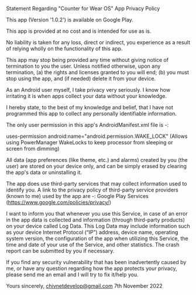 
Statement Regarding "Counter for Wear OS" App Privacy Policy

This app (Version '1.0.2') is available on Google Play.

This app is provided at no cost and is intended for use as is.

No liability is taken for any loss, direct or indirect, you experience as a result of relying wholly on the functionality of this app.

This app may stop being provided any time without giving notice of termination to you the user. Unless notified otherwise, upon any termination, (a) the rights and licenses granted to you will end; (b) you must stop using the app, and (if needed) delete it from your device.

As an Android user myself, I take privacy very seriously. I know how irritating it is when apps collect your data without your knowledge.

I hereby state, to the best of my knowledge and belief, that I have not programmed this app to collect any personally identifiable information. 

The only user permission in this app's AndroidManifest.xml file is -:

uses-permission android:name="android.permission.WAKE_LOCK"
(Allows using PowerManager WakeLocks to keep processor from sleeping or screen from dimming)

All data (app preferences (like theme, etc.) and alarms) created by you (the user) are stored on your device only, and can be simply erased by clearing the app's data or uninstalling it.

The app does use third-party services that may collect information used to identify you. A link to the privacy policy of third-party service providers (known to me) used by the app are -:
Google Play Services (https://www.google.com/policies/privacy/)

I want to inform you that whenever you use this Service, in case of an error in the app data is collected and information (through third-party products) on your device called Log Data. This Log Data may include information such as your device Internet Protocol (“IP”) address, device name, operating system version, the configuration of the app when utilizing this Service, the time and date of your use of the Service, and other statistics. The crash report can be submitted by you if necessary.

If you find any security vulnerability that has been inadvertently caused by me, or have any question regarding how the app protects your privacy, please send me an email and I will try to fix it/help you.

Yours sincerely,
chivnetdevelop@gmail.com
7th November 2022
